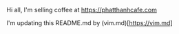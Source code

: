 Hi all, I'm selling coffee at https://phatthanhcafe.com

I'm updating this README.md by (vim.md)[https://vim.md]